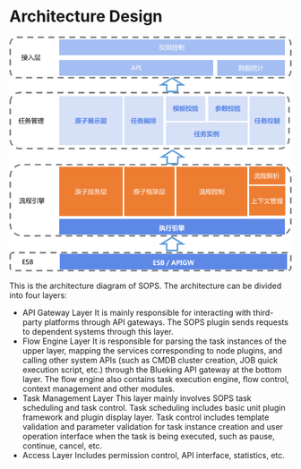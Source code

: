 ﻿# Architecture Design

![](../resource/img/architecture.png)

This is the architecture diagram of SOPS. The architecture can be divided into four layers:

- API Gateway Layer
It is mainly responsible for interacting with third-party platforms through API gateways. The SOPS plugin sends requests to dependent systems through this layer.
- Flow Engine Layer
It is responsible for parsing the task instances of the upper layer, mapping the services corresponding to node plugins, and calling other system APIs (such as CMDB cluster creation, JOB quick execution script, etc.) through the Blueking API gateway at the bottom layer. The flow engine also contains task execution engine, flow control, context management and other modules.
- Task Management Layer
This layer mainly involves SOPS task scheduling and task control. Task scheduling includes basic unit plugin framework and plugin display layer. Task control includes template validation and parameter validation for task instance creation and user operation interface when the task is being executed, such as pause, continue, cancel, etc.
- Access Layer
Includes permission control, API interface, statistics, etc.